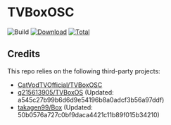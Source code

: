 # TVBoxOSC

![Build](https://shields.io/github/actions/workflow/status/yangjb0913/TVBoxOSC/test.yml?branch=master&logo=github&label=Build)
[![Download](https://img.shields.io/github/v/release/yangjb0913/TVBoxOSC?color=orange&logoColor=orange&label=Download&logo=DocuSign)](https://github.com/yangjb0913/TVBoxOSC/releases/latest) 
[![Total](https://shields.io/github/downloads/yangjb0913/TVBoxOSC/total?logo=Bookmeter&label=Counts&logoColor=yellow&color=yellow)](https://github.com/yangjb0913/TVBoxOSC/releases)

## Credits
This repo relies on the following third-party projects:
- [CatVodTVOfficial/TVBoxOSC](https://github.com/CatVodTVOfficial/TVBoxOSC)
- [q215613905/TVBoxOS](https://github.com/q215613905/TVBoxOS) (Updated: a545c27b99b6d6d9e54196b8a0adcf3b56a97ddf)
- [takagen99/Box](https://github.com/takagen99/Box) (Updated: 50b0576a727c0bf9daca4421c11b89f015b34210)
